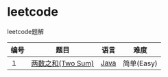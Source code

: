 # leetcode
leetcode题解

|编号|题目|语言|难度|
|---|------------|----|----|
|１|[两数之和(Two Sum)](https://leetcode.com/problems/two-sum/description/)|[Java](https://github.com/Hiccup1/leetcode/blob/master/Java/%E4%B8%A4%E6%95%B0%E4%B9%8B%E5%92%8C(Two%20Sum).java)|简单(Easy)|
